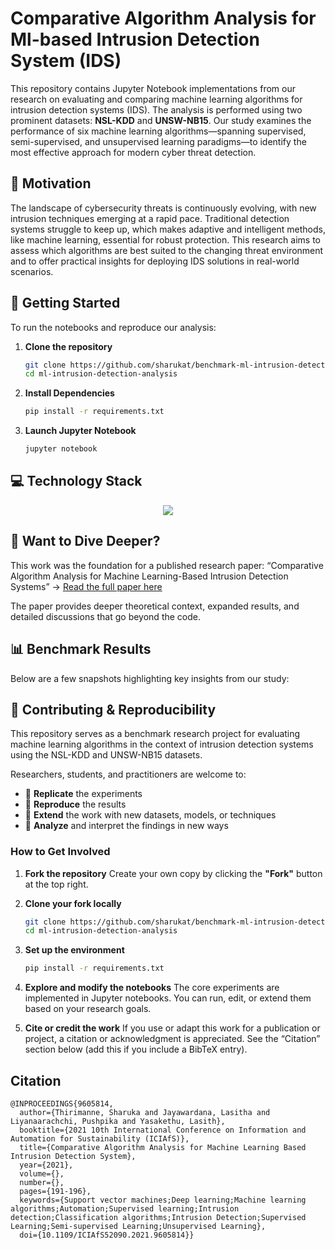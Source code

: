 # Comparative Algorithm Analysis for Ml-based Intrusion Detection System (IDS)
This repository contains Jupyter Notebook implementations from our research on evaluating and comparing machine learning algorithms for intrusion detection systems (IDS). The analysis is performed using two prominent datasets: **NSL-KDD** and **UNSW-NB15**. Our study examines the performance of six machine learning algorithms—spanning supervised, semi-supervised, and unsupervised learning paradigms—to identify the most effective approach for modern cyber threat detection.

## 🌱 Motivation
The landscape of cybersecurity threats is continuously evolving, with new intrusion techniques emerging at a rapid pace. Traditional detection systems struggle to keep up, which makes adaptive and intelligent methods, like machine learning, essential for robust protection. This research aims to assess which algorithms are best suited to the changing threat environment and to offer practical insights for deploying IDS solutions in real-world scenarios.

## 🚀 Getting Started
To run the notebooks and reproduce our analysis:

1. **Clone the repository**
   ```bash
   git clone https://github.com/sharukat/benchmark-ml-intrusion-detection.git
   cd ml-intrusion-detection-analysis
   ```
2. **Install Dependencies**
   ```bash
   pip install -r requirements.txt
   ```
3. **Launch Jupyter Notebook**
   ```bash
   jupyter notebook
   ```

## 💻 Technology Stack
<p align="center">
  <a href="https://go-skill-icons.vercel.app/">
    <img
      src="https://go-skill-icons.vercel.app/api/icons?i=python,pandas,numpy,nextjs,matplotlib,tensorflow,jupyter,scikitlearn,"
    />
  </a>
</p>

## 📘 Want to Dive Deeper?
This work was the foundation for a published research paper:
“Comparative Algorithm Analysis for Machine Learning-Based Intrusion Detection Systems” → [Read the full paper here](https://ieeexplore.ieee.org/abstract/document/9605814?casa_token=_VcB5EJepk0AAAAA:E3E-Pt2RzwLDDlzaGyACqr2nnh-H-0L8aPLV_purSv5BCxoT5mnEjH6eHWdOSnAf4P65sF3f)

The paper provides deeper theoretical context, expanded results, and detailed discussions that go beyond the code.

## 📊 Benchmark Results
Below are a few snapshots highlighting key insights from our study:

## 🤝 Contributing & Reproducibility
This repository serves as a benchmark research project for evaluating machine learning algorithms in the context of intrusion detection systems using the NSL-KDD and UNSW-NB15 datasets.

Researchers, students, and practitioners are welcome to:

- 🔁 **Replicate** the experiments
- 🔬 **Reproduce** the results
- 🚀 **Extend** the work with new datasets, models, or techniques
- 🧠 **Analyze** and interpret the findings in new ways

### How to Get Involved

1. **Fork the repository**
   Create your own copy by clicking the **"Fork"** button at the top right.

2. **Clone your fork locally**
   ```bash
   git clone https://github.com/sharukat/benchmark-ml-intrusion-detection.git
   cd ml-intrusion-detection-analysis
   ```
3. **Set up the environment**
   ```bash
   pip install -r requirements.txt
   ```
4.	**Explore and modify the notebooks**
The core experiments are implemented in Jupyter notebooks. You can run, edit, or extend them based on your research goals.
5.	**Cite or credit the work**
If you use or adapt this work for a publication or project, a citation or acknowledgment is appreciated. See the “Citation” section below (add this if you include a BibTeX entry).

## Citation
```
@INPROCEEDINGS{9605814,
  author={Thirimanne, Sharuka and Jayawardana, Lasitha and Liyanaarachchi, Pushpika and Yasakethu, Lasith},
  booktitle={2021 10th International Conference on Information and Automation for Sustainability (ICIAfS)}, 
  title={Comparative Algorithm Analysis for Machine Learning Based Intrusion Detection System}, 
  year={2021},
  volume={},
  number={},
  pages={191-196},
  keywords={Support vector machines;Deep learning;Machine learning algorithms;Automation;Supervised learning;Intrusion detection;Classification algorithms;Intrusion Detection;Supervised Learning;Semi-supervised Learning;Unsupervised Learning},
  doi={10.1109/ICIAfS52090.2021.9605814}}
```
   

